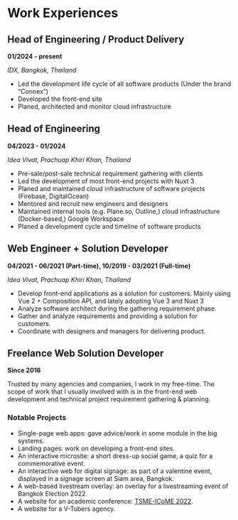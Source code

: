 # Work Experiences

## Head of Engineering / Product Delivery

**01/2024 - present**

_IDX, Bangkok, Thailand_

- Led the development life cycle of all software products (Under the brand “Connex”)
- Developed the front-end site
- Planed, architected and monitor cloud infrastructure

## Head of Engineering

**04/2023 - 01/2024**

_Idea Vivat, Prachuap Khiri Khan, Thailand_

- Pre-sale/post-sale technical requirement gathering with clients
- Led the development of most front-end projects with Nuxt 3
- Planed and maintained cloud infrastructure of software projects (Firebase, DigitalOcean)
- Mentored and recruit new engineers and designers
- Maintained internal tools (e.g. Plane.so, Outline,) cloud infrastructure (Docker-based,) Google Workspace
- Planed a development cycle and timeline of software products

## Web Engineer + Solution Developer

**04/2021 - 06/2021 (Part-time), 10/2019 - 03/2021 (Full-time)**

_Idea Vivat, Prachuap Khiri Khan, Thailand_

- Develop front-end applications as a solution for customers. Mainly using Vue 2 + Composition API, and lately adopting Vue 3 and Nuxt 3
- Analyze software architect during the gathering requirement phase.
- Gather and analyze requirements and providing a solution for customers.
- Coordinate with designers and managers for delivering product.

## Freelance Web Solution Developer

**Since 2016**

Trusted by many agencies and companies, I work in my free-time. The scope of work that I usually involved with is in the front-end web development and technical project requirement gathering & planning.

### Notable Projects

- Single-page web apps: gave advice/work in some module in the big systems.
- Landing pages: work on developing a front-end sites.
- An interactive microsite: a short dress-up social game, a quiz for a commemorative event.
- An interactive web for digital signage: as part of a valentine event, displayed in a signage screen at Siam area, Bangkok.
- A web-based livestream overlay: an overlay for a livestreaming event of Bangkok Election 2022.
- A website for an academic conference: [TSME-ICoME 2022](https://icome.tsme.org/icome2022/).
- A website for a V-Tubers agency.